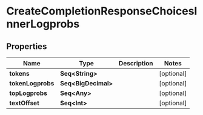 

# CreateCompletionResponseChoicesInnerLogprobs


## Properties

Name | Type | Description | Notes
------------ | ------------- | ------------- | -------------
**tokens** | **Seq&lt;String&gt;** |  |  [optional]
**tokenLogprobs** | **Seq&lt;BigDecimal&gt;** |  |  [optional]
**topLogprobs** | **Seq&lt;Any&gt;** |  |  [optional]
**textOffset** | **Seq&lt;Int&gt;** |  |  [optional]



